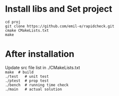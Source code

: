 # Install libs and Set project
`cd proj` \
`git clone https://github.com/emil-e/rapidcheck.git` \
`cmake CMakeLists.txt` \
`make` 

# After installation
Update src file list in ./CMakeLists.txt \
`make  # build` \
`./test   # unit test` \
`./ptest  # prop test` \
`./bench  # running time check ` \
`./main   # actual solution` 
